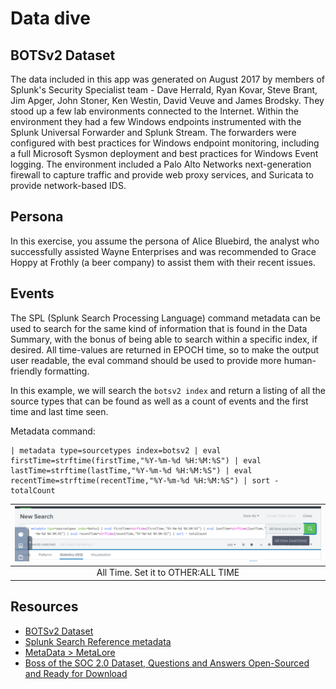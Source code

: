 # Data dive

## BOTSv2 Dataset

The data included in this app was generated on August 2017 by members of Splunk's Security Specialist team - Dave 
Herrald, Ryan Kovar, Steve Brant, Jim Apger, John Stoner, Ken Westin, David Veuve and James Brodsky. They stood 
up a few lab environments connected to the Internet. Within the environment they had a few Windows endpoints 
instrumented with the Splunk Universal Forwarder and Splunk Stream. The forwarders were configured with best 
practices for Windows endpoint monitoring, including a full Microsoft Sysmon deployment and best practices for 
Windows Event logging. The environment included a Palo Alto Networks next-generation firewall to capture traffic 
and provide web proxy services, and Suricata to provide network-based IDS. 

## Persona

In this exercise, you assume the persona of Alice Bluebird, the analyst who successfully assisted Wayne Enterprises 
and was recommended to Grace Hoppy at Frothly (a beer company) to assist them with their recent issues.

## Events

The SPL (Splunk Search Processing Language) command metadata can be used to search for the same kind of information 
that is found in the Data Summary, with the bonus of being able to search within a specific index, if desired. 
All time-values are returned in EPOCH time, so to make the output user readable, the eval command should be used to 
provide more human-friendly formatting.

In this example, we will search the `botsv2 index` and return a listing of all the source types that can be found 
as well as a count of events and the first time and last time seen.

Metadata command:

    | metadata type=sourcetypes index=botsv2 | eval firstTime=strftime(firstTime,"%Y-%m-%d %H:%M:%S") | eval lastTime=strftime(lastTime,"%Y-%m-%d %H:%M:%S") | eval recentTime=strftime(recentTime,"%Y-%m-%d %H:%M:%S") | sort - totalCount

| ![Splunk Metadata](../../_static/images/splunk-metadata.png) |
|:------------------------------------------------------------:|
|              All Time. Set it to OTHER:ALL TIME              |

## Resources

* [BOTSv2 Dataset](https://github.com/splunk/botsv2)
* [Splunk Search Reference metadata](http://docs.splunk.com/Documentation/Splunk/latest/SearchReference/Metadata)
* [MetaData > MetaLore](https://www.splunk.com/blog/2017/07/31/metadata-metalore.html)
* [Boss of the SOC 2.0 Dataset, Questions and Answers Open-Sourced and Ready for Download](https://www.splunk.com/en_us/blog/security/boss-of-the-soc-2-0-dataset-questions-and-answers-open-sourced-and-ready-for-download.html)
